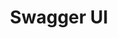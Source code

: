 ---
title: "Swagger UI"
Order: 17
Theme: general
Icon: fas fa-globe
Description : Test and consume REST web services.
StartPage : swagger
Duration : 10m
visible : true
---